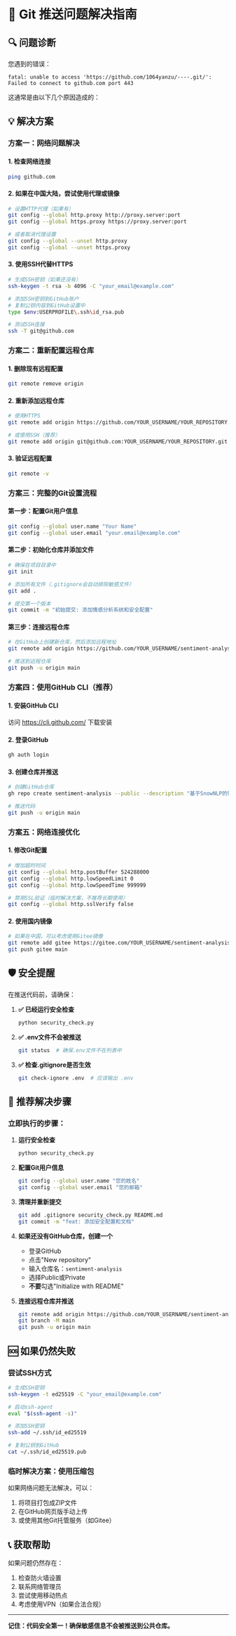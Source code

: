 # 🚀 Git 推送问题解决指南

## 🔍 问题诊断

您遇到的错误：
```
fatal: unable to access 'https://github.com/1064yanzu/----.git/': Failed to connect to github.com port 443
```

这通常是由以下几个原因造成的：

## 💡 解决方案

### 方案一：网络问题解决

#### 1. 检查网络连接
```bash
ping github.com
```

#### 2. 如果在中国大陆，尝试使用代理或镜像
```bash
# 设置HTTP代理（如果有）
git config --global http.proxy http://proxy.server:port
git config --global https.proxy https://proxy.server:port

# 或者取消代理设置
git config --global --unset http.proxy
git config --global --unset https.proxy
```

#### 3. 使用SSH代替HTTPS
```bash
# 生成SSH密钥（如果还没有）
ssh-keygen -t rsa -b 4096 -C "your_email@example.com"

# 添加SSH密钥到GitHub账户
# 复制公钥内容到GitHub设置中
type $env:USERPROFILE\.ssh\id_rsa.pub

# 测试SSH连接
ssh -T git@github.com
```

### 方案二：重新配置远程仓库

#### 1. 删除现有远程配置
```bash
git remote remove origin
```

#### 2. 重新添加远程仓库
```bash
# 使用HTTPS
git remote add origin https://github.com/YOUR_USERNAME/YOUR_REPOSITORY.git

# 或使用SSH（推荐）
git remote add origin git@github.com:YOUR_USERNAME/YOUR_REPOSITORY.git
```

#### 3. 验证远程配置
```bash
git remote -v
```

### 方案三：完整的Git设置流程

#### 第一步：配置Git用户信息
```bash
git config --global user.name "Your Name"
git config --global user.email "your.email@example.com"
```

#### 第二步：初始化仓库并添加文件
```bash
# 确保在项目目录中
git init

# 添加所有文件（.gitignore会自动排除敏感文件）
git add .

# 提交第一个版本
git commit -m "初始提交: 添加情感分析系统和安全配置"
```

#### 第三步：连接远程仓库
```bash
# 在GitHub上创建新仓库，然后添加远程地址
git remote add origin https://github.com/YOUR_USERNAME/sentiment-analysis.git

# 推送到远程仓库
git push -u origin main
```

### 方案四：使用GitHub CLI（推荐）

#### 1. 安装GitHub CLI
访问 https://cli.github.com/ 下载安装

#### 2. 登录GitHub
```bash
gh auth login
```

#### 3. 创建仓库并推送
```bash
# 创建GitHub仓库
gh repo create sentiment-analysis --public --description "基于SnowNLP的智能情感分析系统"

# 推送代码
git push -u origin main
```

### 方案五：网络连接优化

#### 1. 修改Git配置
```bash
# 增加超时时间
git config --global http.postBuffer 524288000
git config --global http.lowSpeedLimit 0
git config --global http.lowSpeedTime 999999

# 禁用SSL验证（临时解决方案，不推荐长期使用）
git config --global http.sslVerify false
```

#### 2. 使用国内镜像
```bash
# 如果在中国，可以考虑使用Gitee镜像
git remote add gitee https://gitee.com/YOUR_USERNAME/sentiment-analysis.git
git push gitee main
```

## 🛡️ 安全提醒

在推送代码前，请确保：

1. **✅ 已经运行安全检查**
   ```bash
   python security_check.py
   ```

2. **✅ .env文件不会被推送**
   ```bash
   git status  # 确保.env文件不在列表中
   ```

3. **✅ 检查.gitignore是否生效**
   ```bash
   git check-ignore .env  # 应该输出 .env
   ```

## 🚀 推荐解决步骤

### 立即执行的步骤：

1. **运行安全检查**
   ```bash
   python security_check.py
   ```

2. **配置Git用户信息**
   ```bash
   git config --global user.name "您的姓名"
   git config --global user.email "您的邮箱"
   ```

3. **清理并重新提交**
   ```bash
   git add .gitignore security_check.py README.md
   git commit -m "feat: 添加安全配置和文档"
   ```

4. **如果还没有GitHub仓库，创建一个**
   - 登录GitHub
   - 点击"New repository"
   - 输入仓库名：`sentiment-analysis`
   - 选择Public或Private
   - **不要**勾选"Initialize with README"

5. **连接远程仓库并推送**
   ```bash
   git remote add origin https://github.com/YOUR_USERNAME/sentiment-analysis.git
   git branch -M main
   git push -u origin main
   ```

## 🆘 如果仍然失败

### 尝试SSH方式
```bash
# 生成SSH密钥
ssh-keygen -t ed25519 -C "your_email@example.com"

# 启动ssh-agent
eval "$(ssh-agent -s)"

# 添加SSH密钥
ssh-add ~/.ssh/id_ed25519

# 复制公钥到GitHub
cat ~/.ssh/id_ed25519.pub
```

### 临时解决方案：使用压缩包
如果网络问题无法解决，可以：
1. 将项目打包成ZIP文件
2. 在GitHub网页版手动上传
3. 或使用其他Git托管服务（如Gitee）

## 📞 获取帮助

如果问题仍然存在：
1. 检查防火墙设置
2. 联系网络管理员
3. 尝试使用移动热点
4. 考虑使用VPN（如果合法合规）

---

**记住：代码安全第一！确保敏感信息不会被推送到公共仓库。** 